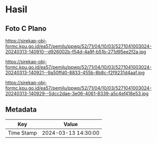 # Hasil

## Foto C Plano

https://sirekap-obj-formc.kpu.go.id/ea57/pemilu/ppwp/52/71/04/10/03/5271041003024-20240313-140910--d926002b-f54d-4a9f-b51b-271d95ee2f2a.jpg

https://sirekap-obj-formc.kpu.go.id/ea57/pemilu/ppwp/52/71/04/10/03/5271041003024-20240313-140921--9a50ffd0-8833-455b-8b8c-f2f9231d4aaf.jpg

https://sirekap-obj-formc.kpu.go.id/ea57/pemilu/ppwp/52/71/04/10/03/5271041003024-20240313-140929--5dcc2dae-3e06-4061-8339-a5c4ef418e53.jpg


## Metadata

| Key        | Value               |
| ---------- | ------------------- |
| Time Stamp | 2024-03-13 14:30:00 |



